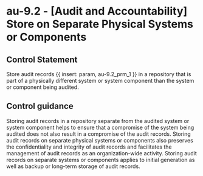 # au-9.2 - \[Audit and Accountability\] Store on Separate Physical Systems or Components

## Control Statement

Store audit records {{ insert: param, au-9.2_prm_1 }} in a repository that is part of a physically different system or system component than the system or component being audited.

## Control guidance

Storing audit records in a repository separate from the audited system or system component helps to ensure that a compromise of the system being audited does not also result in a compromise of the audit records. Storing audit records on separate physical systems or components also preserves the confidentiality and integrity of audit records and facilitates the management of audit records as an organization-wide activity. Storing audit records on separate systems or components applies to initial generation as well as backup or long-term storage of audit records.

